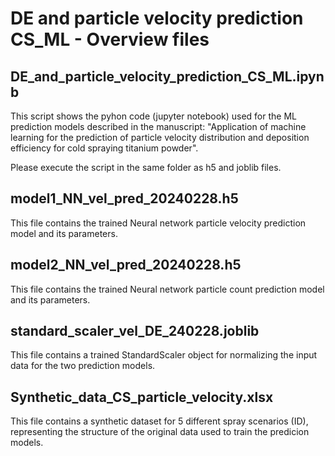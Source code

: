 # DE and particle velocity prediction CS_ML - Overview files
## DE_and_particle_velocity_prediction_CS_ML.ipynb
This script shows the pyhon code (jupyter notebook) used for the ML prediction models described in the manuscript: 
"Application of machine learning for the prediction of particle velocity distribution and deposition efficiency for cold spraying titanium powder".

Please execute the script in the same folder as h5 and joblib files.

## model1_NN_vel_pred_20240228.h5
This file contains the trained Neural network particle velocity prediction model and its parameters.

## model2_NN_vel_pred_20240228.h5
This file contains the trained Neural network particle count prediction model and its parameters.

## standard_scaler_vel_DE_240228.joblib
This file contains a trained StandardScaler object for normalizing the input data for the two prediction models.

## Synthetic_data_CS_particle_velocity.xlsx
This file contains a synthetic dataset for 5 different spray scenarios (ID), representing the structure of the original data used to train the predicion models.
